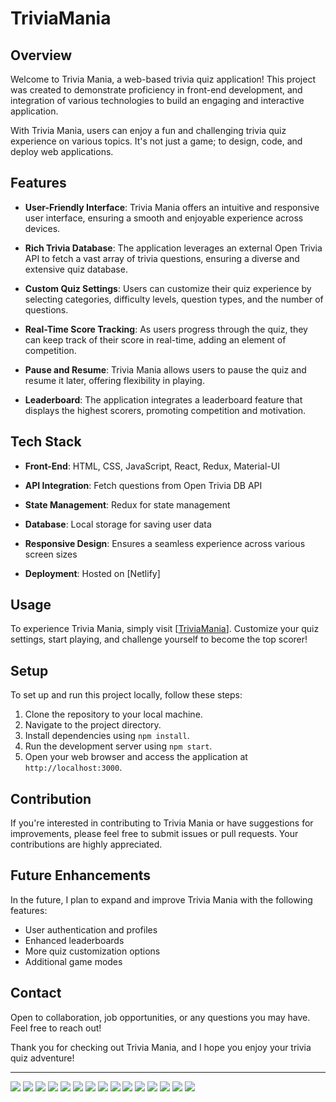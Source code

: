 # TriviaMania

## Overview

Welcome to Trivia Mania, a web-based trivia quiz application! This project was created to demonstrate proficiency in front-end development, and integration of various technologies to build an engaging and interactive application.

With Trivia Mania, users can enjoy a fun and challenging trivia quiz experience on various topics. It's not just a game; to design, code, and deploy web applications.

## Features

- **User-Friendly Interface**: Trivia Mania offers an intuitive and responsive user interface, ensuring a smooth and enjoyable experience across devices.

- **Rich Trivia Database**: The application leverages an external Open Trivia API to fetch a vast array of trivia questions, ensuring a diverse and extensive quiz database.

- **Custom Quiz Settings**: Users can customize their quiz experience by selecting categories, difficulty levels, question types, and the number of questions.

- **Real-Time Score Tracking**: As users progress through the quiz, they can keep track of their score in real-time, adding an element of competition.

- **Pause and Resume**: Trivia Mania allows users to pause the quiz and resume it later, offering flexibility in playing.

- **Leaderboard**: The application integrates a leaderboard feature that displays the highest scorers, promoting competition and motivation.

## Tech Stack

- **Front-End**: HTML, CSS, JavaScript, React, Redux, Material-UI

- **API Integration**: Fetch questions from Open Trivia DB API

- **State Management**: Redux for state management

- **Database**: Local storage for saving user data

- **Responsive Design**: Ensures a seamless experience across various screen sizes

- **Deployment**: Hosted on [Netlify]

## Usage

To experience Trivia Mania, simply visit [[TriviaMania](https://triviamania.netlify.app/)]. Customize your quiz settings, start playing, and challenge yourself to become the top scorer!

## Setup

To set up and run this project locally, follow these steps:

1. Clone the repository to your local machine.
2. Navigate to the project directory.
3. Install dependencies using `npm install`.
4. Run the development server using `npm start`.
5. Open your web browser and access the application at `http://localhost:3000`.

## Contribution

If you're interested in contributing to Trivia Mania or have suggestions for improvements, please feel free to submit issues or pull requests. Your contributions are highly appreciated.

## Future Enhancements

In the future, I plan to expand and improve Trivia Mania with the following features:

- User authentication and profiles
- Enhanced leaderboards
- More quiz customization options
- Additional game modes

## Contact

Open to collaboration, job opportunities, or any questions you may have. Feel free to reach out!

Thank you for checking out Trivia Mania, and I hope you enjoy your trivia quiz adventure!

---
![](trivia-mania/public/1.png) ![](trivia-mania/public/2.png) ![](trivia-mania/public/3.png) 
![](trivia-mania/public/4.png) ![](trivia-mania/public/5.png) ![](trivia-mania/public/6.png) 
![](trivia-mania/public/7.png) ![](trivia-mania/public/8.png) ![](trivia-mania/public/9.png)
![](trivia-mania/public/10.png) ![](trivia-mania/public/11.png) ![](trivia-mania/public/12.png) 
![](trivia-mania/public/13.png) ![](trivia-mania/public/14.png) ![](trivia-mania/public/15.png)  
